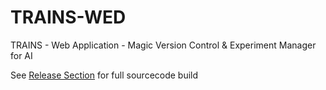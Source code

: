 # TRAINS-WED
TRAINS - Web Application - Magic Version Control &amp; Experiment Manager for AI

See [Release Section](https://github.com/allegroai/trains-web/releases) for full sourcecode build
